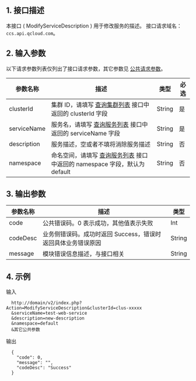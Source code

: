 ## 1. 接口描述
本接口 ( ModifyServiceDescription ) 用于修改服务的描述。
接口请求域名：`ccs.api.qcloud.com`。

## 2. 输入参数
以下请求参数列表仅列出了接口请求参数，其它参数见 [公共请求参数](/doc/api/457/9463)。

| 参数名称 |描述 | 类型 | 必选  | 
|---------|---------|---------|---------|
|clusterId| 集群 ID，请填写 [查询集群列表](/doc/api/457/9448) 接口中返回的 clusterId 字段|  String|是|
|serviceName |  服务名，请填写 [查询服务列表](/doc/api/457/9440) 接口中返回的 serviceName 字段 | String|是|
|description |  服务描述，空或者不填将消除服务描述 | String|否|
| namespace | 命名空间，请填写 [查询服务列表](/doc/api/457/9440) 接口中返回的 namespace 字段，默认为 default| String  |否 |

## 3. 输出参数
 
| 参数名称 | 描述 |类型 | 
|---------|---------|---------|
| code | 公共错误码。0 表示成功，其他值表示失败|Int | 
| codeDesc | 业务侧错误码。成功时返回 Success，错误时返回具体业务错误原因|String |
| message | 模块错误信息描述，与接口相关| String |

## 4. 示例
输入
```
  http://domain/v2/index.php?Action=ModifyServiceDescription&clusterId=clus-xxxxx
  &serviceName=test-web-service
  &description=new-description
  &namespace=default
  &其它公共参数
```
输出
```
  {
    "code": 0,
    "message": "", 
    "codeDesc": "Success"
  }

```
